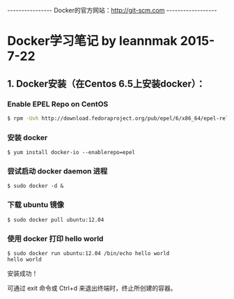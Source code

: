 ---------------- Docker的官方网站：http://git-scm.com ------------------

# Docker学习笔记 by leannmak 2015-7-22

## 1. Docker安装（在Centos 6.5上安装docker）：
### Enable EPEL Repo on CentOS
```bash
$ rpm -Uvh http://download.fedoraproject.org/pub/epel/6/x86_64/epel-release-6-8.noarch.rpm
```
### 安装 docker
```
$ yum install docker-io --enablerepo=epel
```
### 尝试启动 docker daemon 进程
```
$ sudo docker -d &
```
### 下载 ubuntu 镜像
```
$ sudo docker pull ubuntu:12.04
```
### 使用 docker 打印 hello world
```
$ sudo docker run ubuntu:12.04 /bin/echo hello world
hello world
```
安装成功！

可通过 exit 命令或 Ctrl+d 来退出终端时，终止所创建的容器。